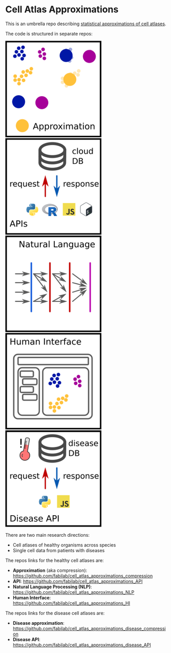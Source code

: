 # Cell Atlas Approximations
This is an umbrella repo describing [statistical approximations of cell atlases](https://chanzuckerberg.com/science/programs-resources/single-cell-biology/data-insights/light-and-scalable-statistical-approximations-of-cell-atlases/).

The code is structured in separate repos:

<a href="https://github.com/fabilab/cell_atlas_approximations_compression">
  <img src="https://raw.githubusercontent.com/fabilab/cell_atlas_approximations/main/figures/figure_Approximation.png" width="300" height="300">
</a>
<a href="https://github.com/fabilab/cell_atlas_approximations_API">
  <img src="https://raw.githubusercontent.com/fabilab/cell_atlas_approximations/main/figures/figure_API.png" width="300" height="300">
</a>
</br>
<a href="https://github.com/fabilab/cell_atlas_approximations_NLP">
  <img src="https://raw.githubusercontent.com/fabilab/cell_atlas_approximations/main/figures/figure_NLP.png" width="300" height="300">
</a>
<a href="https://github.com/fabilab/cell_atlas_approximations_HI">
  <img src="https://raw.githubusercontent.com/fabilab/cell_atlas_approximations/main/figures/figure_HI.png" width="300" height="300">
</a>
</br>
<a href="https://github.com/fabilab/cell_atlas_approximations_disease_API">
  <img src="https://raw.githubusercontent.com/fabilab/cell_atlas_approximations/main/figures/figure_disease_API.png" width="300" height="300">
</a>

There are two main research directions:
- Cell atlases of healthy organisms across species
- Single cell data from patients with diseases

The repos links for the healthy cell atlases are:
- **Approximation** (aka compression): https://github.com/fabilab/cell_atlas_approximations_compression
- **API**: https://github.com/fabilab/cell_atlas_approximations_API
- **Natural Language Processing (NLP)**: https://github.com/fabilab/cell_atlas_approximations_NLP
- **Human Interface**: https://github.com/fabilab/cell_atlas_approximations_HI

The repos links for the disease cell atlases are:
- **Disease approximation**: https://github.com/fabilab/cell_atlas_approximations_disease_compression
- **Disease API**: https://github.com/fabilab/cell_atlas_approximations_disease_API
